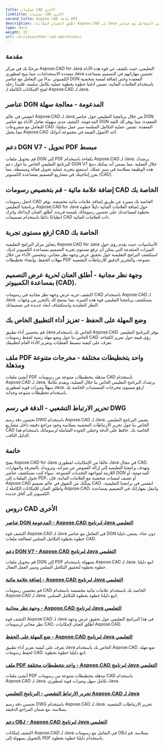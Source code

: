 ```yaml
---
title: عمليات CAD الأخرى
linktitle: عمليات CAD الأخرى
second_title: Aspose.CAD جافا API
description: أطلق العنان لإمكانات Aspose.CAD لـ Java من خلال برامجنا التعليمية. بدءًا من التعامل مع عناصر DGN وحتى إضافة العلامات المائية، يمكنك تعزيز مهاراتك في التصميم بمساعدة الكمبيوتر (CAD) دون عناء.
type: docs
weight: 32
url: /ar/java/other-cad-operations/
---
```

## مقدمة

مرحبًا بك في مركز Aspose.CAD for Java التعليمي، حيث نكشف عن قوة هذه الأداة متعددة الاستخدامات، مما يتيح لمطوري Java تحسين مهاراتهم في التصميم بمساعدة الكمبيوتر. بدءًا من التعامل مع عناصر DGN المعقدة وحتى إضافة لمسة شخصية باستخدام العلامات المائية، تضمن أدلتنا خطوة بخطوة عملية تكامل سلسة. فلنبدأ رحلة لفتح الإمكانات الكاملة لـ Aspose.CAD لـ Java.

## عناصر DGN المدعومة - معالجة سهلة

انغمس في عالم Aspose.CAD لـ Java من خلال برنامجنا التعليمي حول عناصر DGN المدعومة. اكتشف مدى سهولة تعامل الأداة مع عناصر DGN المعقدة، مما يوفر لك الثقة للتعامل مع مشروعات CAD المعقدة. تضمن عملية التكامل السلسة سير عمل سلسًا، مما يجعل Aspose.CAD أحد الأصول القيمة في مجموعة أدواتك.

## دعم DGN V7 - تحويل PDF مبسط

قم بتحويل ملفات DGN إلى PDF بكفاءة باستخدام Aspose.CAD لـ Java. يرشدك البرنامج التعليمي الخاص بنا حول دعم DGN V7 خلال العملية، مما يضمن أنه يمكنك دمج هذه الوظيفة بسلاسة في سير عملك. استمتع بتجربة عملية تحويل فعالة ومبسطة، مما يعزز إنتاجيتك في مشاريع التصميم بمساعدة الكمبيوتر (CAD).

## إضافة علامة مائية - قم بتخصيص رسومات CAD الخاصة بك

اجعل رسومات CAD الخاصة بك مميزة عن طريق إضافة علامات مائية مخصصة. يوفر برنامجنا التعليمي Aspose.CAD for Java حول إضافة العلامات المائية دليلاً خطوة بخطوة لمساعدتك على تحسين رسوماتك بلمسة فريدة. أطلق العنان لإبداعك واترك انطباعًا دائمًا باستخدام تصميمات CAD ذات العلامات المائية.

## ارفع مستوى تجربة CAD الخاصة بك

يتجاوز مركز البرامج التعليمية Aspose.CAD for Java الأساسيات، حيث يقدم رؤى حول الميزات المتقدمة التي يمكن أن ترفع مستوى تجربة التصميم بمساعدة الكمبيوتر لديك. استكشف البرامج التعليمية حول تحقيق عرض وجهة نظر مجاني، وتحسين الأداء من خلال مهلات الحفظ، وإنشاء تخطيطات PDF متنوعة، والتحرير الدقيق للارتباطات التشعبية.

## وجهة نظر مجانية - أطلق العنان لحرية عرض التصميم بمساعدة الكمبيوتر (CAD).

اكتشف حرية عرض وجهة نظر مجانية في رسومات CAD باستخدام Aspose.CAD لـ Java. يستكشف برنامجنا التعليمي قوة هذه الميزة، مما يسمح لك بالتحرر من وجهات النظر التقليدية واستكشاف أبعاد جديدة في تصميماتك.

## وضع المهلة على الحفظ - تعزيز أداء التطبيق الخاص بك

قم بتحسين أداء تطبيق Java الخاص بك باستخدام Aspose.CAD. يوفر البرنامج التعليمي الخاص بنا حول وضع مهلة زمنية لحفظ رسومات CAD رؤى قيمة حول تعزيز الكفاءة. تعرف على كيفية تبسيط العمليات وتعزيز الأداء العام لتطبيقك.

## ملف PDF واحد بتخطيطات مختلفة - مخرجات متنوعة ومذهلة

أنشئ ملفات PDF مذهلة بتخطيطات متنوعة من رسومات CAD باستخدام Aspose.CAD لـ Java. يرشدك البرنامج التعليمي الخاص بنا خلال العملية، ويقدم تكاملًا سهلاً وميزات قوية لمطوري Java. ارفع مستوى مخرجات المستندات الخاصة بك باستخدام تخطيطات متنوعة وجذابة.

## تحرير الارتباط التشعبي - الدقة في رسم DWG

تحسين دقة رسم DWG باستخدام Aspose.CAD لـ Java. يضمن البرنامج التعليمي الخاص بنا حول تحرير الارتباطات التشعبية بسلاسة وجود مراجع دقيقة داخل مشاريع CAD الخاصة بك. حافظ على الدقة وحسّن الجودة الشاملة لرسوماتك باستخدام هذا الدليل الثاقب.

## خاتمة

يفتح Aspose.CAD for Java عالمًا من الإمكانيات لمطوري Java في مجال CAD. وتهدف برامجنا التعليمية إلى إزالة الغموض عن ميزاته، وتزويدك بالمعرفة والمهارات اللازمة لمواجهة التحديات المتنوعة. سواء كنت تستكشف عناصر DGN المدعومة، أو تحول الملفات إلى PDF، أو تضيف لمسات شخصية مع العلامات المائية، فإن Aspose.CAD يمكّنك من التفوق في عالم تصميم CAD. انغمس في برامجنا التعليمية، واطلق العنان للإمكانات الكاملة لـ Aspose.CAD، وانتقل بمهاراتك في التصميم بمساعدة الكمبيوتر إلى آفاق جديدة.
## دروس CAD الأخرى
### [عناصر DGN المدعومة - Aspose.CAD لبرنامج Java التعليمي](./supported-dgn-elements/)
اكتشف قوة Aspose.CAD لـ Java في التعامل مع عناصر DGN دون عناء. يضمن دليلنا خطوة بخطوة التكامل السلس لمعالجة ملفات CAD.
### [دعم DGN V7 - Aspose.CAD لبرنامج Java التعليمي](./support-for-dgn-v7/)
قم بتحويل ملفات DGN إلى PDF بسهولة باستخدام Aspose.CAD لـ Java. اتبع دليلنا خطوة بخطوة لتحقيق التكامل السلس وسير العمل الفعال.
### [إضافة علامة مائية - Aspose.CAD لبرنامج Java التعليمي](./add-watermark/)
قم بتحسين رسومات CAD الخاصة بك باستخدام علامات مائية مخصصة باستخدام Aspose.CAD لـ Java. اتبع دليلنا خطوة بخطوة للتكامل السلس.
### [وجهة نظر مجانية - Aspose.CAD لبرنامج Java التعليمي](./free-point-of-view/)
اكتشف قوة Aspose.CAD لـ Java في هذا البرنامج التعليمي حول تحقيق عرض وجهة نظر مجاني لرسومات CAD. أطلق العنان لإمكانيات Aspose.CAD.
### [ضع المهلة على الحفظ - Aspose.CAD لبرنامج Java التعليمي](./put-timeout-on-save/)
تعرف على كيفية تعزيز أداء تطبيق Java الخاص بك باستخدام Aspose.CAD. ضع مهلة لحفظ رسومات CAD. اتبع دليلنا خطوة بخطوة.
### [ملف PDF واحد بتخطيطات مختلفة - Aspose.CAD لبرنامج Java التعليمي](./single-pdf-different-layouts/)
أنشئ ملفات PDF مذهلة بتخطيطات متنوعة من رسومات CAD باستخدام Aspose.CAD لـ Java. تكامل سهل وميزات قوية لمطوري Java.
### [تحرير الارتباط التشعبي - البرنامج التعليمي Aspose.CAD لـ Java](./edit-hyperlink/)
تحسين دقة رسم DWG باستخدام Aspose.CAD لـ Java. تحرير الارتباطات التشعبية بسلاسة، مع ضمان المراجع الدقيقة.
### [دعم OBJ - Aspose.CAD لبرنامج Java التعليمي](./support-of-obj/)
اكتشف إمكانات Aspose.CAD لـ Java في التعامل مع رسومات OBJ بسلاسة. قم بالتحويل بسهولة إلى PDF باستخدام دليلنا خطوة بخطوة.